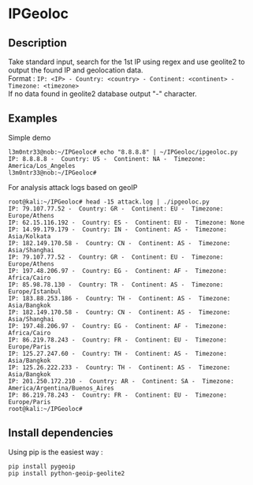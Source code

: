 # IPGeoloc

## Description  
Take standard input, search for the 1st IP using regex and use geolite2 to output the found IP and geolocation data.  
Format : `IP: <IP> - Country: <country> - Continent: <continent> - Timezone: <timezone>`  
If no data found in geolite2 database output "-" character.  
  
## Examples  
Simple demo
```
l3m0ntr33@nob:~/IPGeoloc# echo "8.8.8.8" | ~/IPGeoloc/ipgeoloc.py  
IP: 8.8.8.8 -  Country: US -  Continent: NA -  Timezone: America/Los_Angeles  
l3m0ntr33@nob:~/IPGeoloc#  
```  
For analysis attack logs based on geoIP  
```
root@kali:~/IPGeoloc# head -15 attack.log | ./ipgeoloc.py
IP: 79.107.77.52 -  Country: GR -  Continent: EU -  Timezone: Europe/Athens  
IP: 62.15.116.192 -  Country: ES -  Continent: EU -  Timezone: None  
IP: 14.99.179.179 -  Country: IN -  Continent: AS -  Timezone: Asia/Kolkata  
IP: 182.149.170.58 -  Country: CN -  Continent: AS -  Timezone: Asia/Shanghai  
IP: 79.107.77.52 -  Country: GR -  Continent: EU -  Timezone: Europe/Athens  
IP: 197.48.206.97 -  Country: EG -  Continent: AF -  Timezone: Africa/Cairo  
IP: 85.98.78.130 -  Country: TR -  Continent: AS -  Timezone: Europe/Istanbul  
IP: 183.88.253.186 -  Country: TH -  Continent: AS -  Timezone: Asia/Bangkok  
IP: 182.149.170.58 -  Country: CN -  Continent: AS -  Timezone: Asia/Shanghai  
IP: 197.48.206.97 -  Country: EG -  Continent: AF -  Timezone: Africa/Cairo  
IP: 86.219.78.243 -  Country: FR -  Continent: EU -  Timezone: Europe/Paris  
IP: 125.27.247.60 -  Country: TH -  Continent: AS -  Timezone: Asia/Bangkok  
IP: 125.26.222.233 -  Country: TH -  Continent: AS -  Timezone: Asia/Bangkok  
IP: 201.250.172.210 -  Country: AR -  Continent: SA -  Timezone: America/Argentina/Buenos_Aires  
IP: 86.219.78.243 -  Country: FR -  Continent: EU -  Timezone: Europe/Paris  
root@kali:~/IPGeoloc#
```
## Install dependencies  
Using pip is the easiest way :  
```
pip install pygeoip  
pip install python-geoip-geolite2  
```
